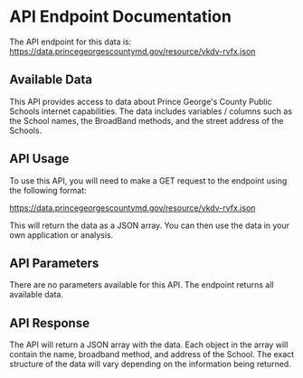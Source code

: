 # API Endpoint Documentation

The API endpoint for this data is: https://data.princegeorgescountymd.gov/resource/vkdv-rvfx.json

## Available Data

This API provides access to data about Prince George's County Public Schools internet capabilities. The data includes variables / columns such as the School names, the BroadBand methods, and the street address of the Schools.


## API Usage

To use this API, you will need to make a GET request to the endpoint using the following format:

https://data.princegeorgescountymd.gov/resource/vkdv-rvfx.json

This will return the data as a JSON array. You can then use the data in your own application or analysis.


## API Parameters

There are no parameters available for this API. The endpoint returns all available data.


## API Response

The API will return a JSON array with the data. Each object in the array will contain the name, broadband method, and address of the School. The exact structure of the data will vary depending on the information being returned.
